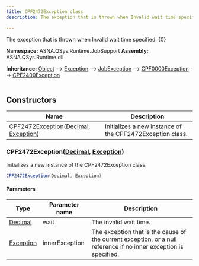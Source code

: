 ```yaml
---
title: CPF2472Exception class
description: The exception that is thrown when Invalid wait time specified: {0}

---
```


The exception that is thrown when Invalid wait time specified: {0}

**Namespace:** ASNA.QSys.Runtime.JobSupport
**Assembly:** ASNA.QSys.Runtime.dll

**Inheritance:** [Object](https://docs.microsoft.com/en-us/dotnet/api/system.object) --> [Exception](https://docs.microsoft.com/en-us/dotnet/api/system.exception) --> [JobException](/reference/runtime/qsys-runtime-job-support/job-exception.html) --> [CPF0000Exception](/reference/runtime/qsys-runtime-job-support/cpf-exceptions/cpf0000-exception.html) --> [CPF2400Exception](/reference/runtime/qsys-runtime-job-support/cpf-exceptions/cpf2400-exception.html)
<br>
<br>

## Constructors

| Name | Description |
| --- | --- |
| [CPF2472Exception](#cpf2472exceptiondecimal-exception)([Decimal](https://docs.microsoft.com/en-us/dotnet/api/system.decimal), [Exception](https://docs.microsoft.com/en-us/dotnet/api/system.exception)) | Initializes a new instance of the CPF2472Exception class.

### CPF2472Exception([Decimal](https://docs.microsoft.com/en-us/dotnet/api/system.decimal), [Exception](https://docs.microsoft.com/en-us/dotnet/api/system.exception))

Initializes a new instance of the CPF2472Exception class.

```cs
CPF2472Exception(Decimal, Exception)
```

#### Parameters

| Type | Parameter name | Description
| --- | --- | ---
| [Decimal](https://docs.microsoft.com/en-us/dotnet/api/system.decimal) | wait | The invalid wait time.
| [Exception](https://docs.microsoft.com/en-us/dotnet/api/system.exception) | innerException | The exception that is the cause of the current exception, or a null reference if no inner exception is specified.

